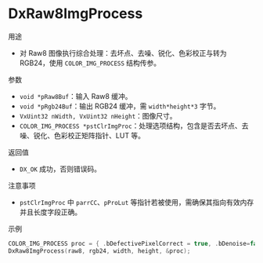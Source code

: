 # DxRaw8ImgProcess

用途
- 对 Raw8 图像执行综合处理：去坏点、去噪、锐化、色彩校正与转为 RGB24，使用 `COLOR_IMG_PROCESS` 结构传参。

参数
- `void *pRaw8Buf`：输入 Raw8 缓冲。
- `void *pRgb24Buf`：输出 RGB24 缓冲，需 `width*height*3` 字节。
- `VxUint32 nWidth, VxUint32 nHeight`：图像尺寸。
- `COLOR_IMG_PROCESS *pstClrImgProc`：处理选项结构，包含是否去坏点、去噪、锐化、色彩校正矩阵指针、LUT 等。

返回值
- `DX_OK` 成功，否则错误码。

注意事项
- `pstClrImgProc` 中 `parrCC`、`pProLut` 等指针若被使用，需确保其指向有效内存并且长度字段正确。

示例
```c
COLOR_IMG_PROCESS proc = { .bDefectivePixelCorrect = true, .bDenoise=false, .bSharpness=true, .fSharpFactor=1.2f, .cvType=RAW2RGB_ADAPTIVE, .emLayOut=BAYERRG };
DxRaw8ImgProcess(raw8, rgb24, width, height, &proc);
```